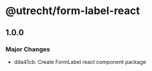 # @utrecht/form-label-react

## 1.0.0

### Major Changes

- dda41cb: Create FormLabel react component package
